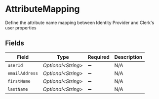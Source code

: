 # AttributeMapping

Define the attribute name mapping between Identity Provider and Clerk's user properties


## Fields

| Field               | Type                | Required            | Description         |
| ------------------- | ------------------- | ------------------- | ------------------- |
| `userId`            | *Optional\<String>* | :heavy_minus_sign:  | N/A                 |
| `emailAddress`      | *Optional\<String>* | :heavy_minus_sign:  | N/A                 |
| `firstName`         | *Optional\<String>* | :heavy_minus_sign:  | N/A                 |
| `lastName`          | *Optional\<String>* | :heavy_minus_sign:  | N/A                 |